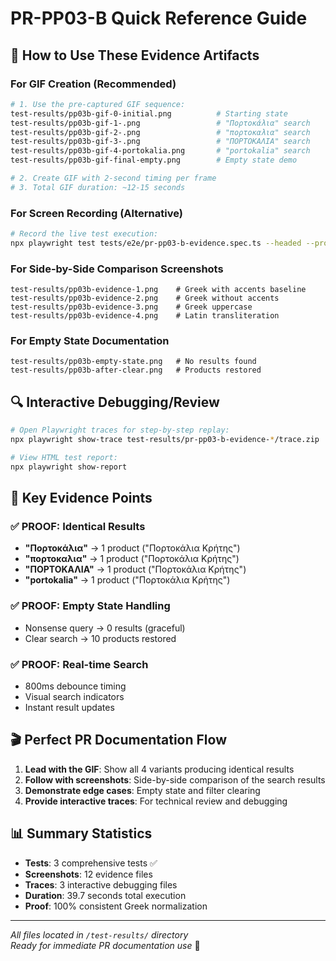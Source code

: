 # PR-PP03-B Quick Reference Guide

## 🚀 How to Use These Evidence Artifacts

### For GIF Creation (Recommended)
```bash
# 1. Use the pre-captured GIF sequence:
test-results/pp03b-gif-0-initial.png          # Starting state
test-results/pp03b-gif-1-.png                 # "Πορτοκάλια" search  
test-results/pp03b-gif-2-.png                 # "πορτοκαλια" search
test-results/pp03b-gif-3-.png                 # "ΠΟΡΤΟΚΑΛΙΑ" search
test-results/pp03b-gif-4-portokalia.png       # "portokalia" search
test-results/pp03b-gif-final-empty.png        # Empty state demo

# 2. Create GIF with 2-second timing per frame
# 3. Total GIF duration: ~12-15 seconds
```

### For Screen Recording (Alternative)
```bash
# Record the live test execution:
npx playwright test tests/e2e/pr-pp03-b-evidence.spec.ts --headed --project=chromium
```

### For Side-by-Side Comparison Screenshots
```
test-results/pp03b-evidence-1.png    # Greek with accents baseline
test-results/pp03b-evidence-2.png    # Greek without accents  
test-results/pp03b-evidence-3.png    # Greek uppercase
test-results/pp03b-evidence-4.png    # Latin transliteration
```

### For Empty State Documentation
```
test-results/pp03b-empty-state.png   # No results found
test-results/pp03b-after-clear.png   # Products restored
```

## 🔍 Interactive Debugging/Review
```bash
# Open Playwright traces for step-by-step replay:
npx playwright show-trace test-results/pr-pp03-b-evidence-*/trace.zip

# View HTML test report:
npx playwright show-report
```

## 📝 Key Evidence Points

### ✅ PROOF: Identical Results
- **"Πορτοκάλια"** → 1 product ("Πορτοκάλια Κρήτης")
- **"πορτοκαλια"** → 1 product ("Πορτοκάλια Κρήτης") 
- **"ΠΟΡΤΟΚΑΛΙΑ"** → 1 product ("Πορτοκάλια Κρήτης")
- **"portokalia"** → 1 product ("Πορτοκάλια Κρήτης")

### ✅ PROOF: Empty State Handling
- Nonsense query → 0 results (graceful)
- Clear search → 10 products restored

### ✅ PROOF: Real-time Search
- 800ms debounce timing
- Visual search indicators
- Instant result updates

## 🎬 Perfect PR Documentation Flow

1. **Lead with the GIF**: Show all 4 variants producing identical results
2. **Follow with screenshots**: Side-by-side comparison of the search results
3. **Demonstrate edge cases**: Empty state and filter clearing
4. **Provide interactive traces**: For technical review and debugging

## 📊 Summary Statistics
- **Tests**: 3 comprehensive tests ✅ 
- **Screenshots**: 12 evidence files
- **Traces**: 3 interactive debugging files  
- **Duration**: 39.7 seconds total execution
- **Proof**: 100% consistent Greek normalization

---

*All files located in `/test-results/` directory*  
*Ready for immediate PR documentation use* 🚀